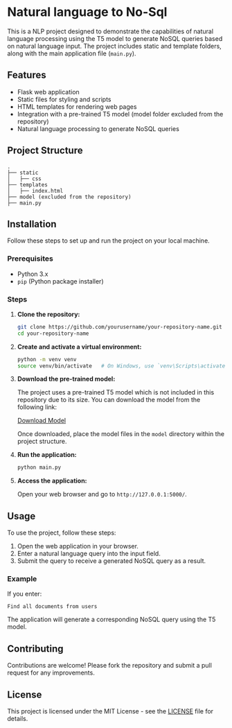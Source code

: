 # Natural language to No-Sql

This is a NLP project designed to demonstrate the capabilities of natural language processing using the T5 model to generate NoSQL queries based on natural language input. The project includes static and template folders, along with the main application file (`main.py`).

## Features

- Flask web application
- Static files for styling and scripts
- HTML templates for rendering web pages
- Integration with a pre-trained T5 model (model folder excluded from the repository)
- Natural language processing to generate NoSQL queries

## Project Structure

```
.
├── static
│   ├── css
├── templates
│   ├── index.html
├── model (excluded from the repository)
├── main.py
```

## Installation

Follow these steps to set up and run the project on your local machine.

### Prerequisites

- Python 3.x
- `pip` (Python package installer)

### Steps

1. **Clone the repository:**

    ```sh
    git clone https://github.com/yourusername/your-repository-name.git
    cd your-repository-name
    ```

2. **Create and activate a virtual environment:**

    ```sh
    python -m venv venv
    source venv/bin/activate   # On Windows, use `venv\Scripts\activate`
    ```

3. **Download the pre-trained model:**

    The project uses a pre-trained T5 model which is not included in this repository due to its size. You can download the model from the following link:

    [Download Model](https://drive.google.com/drive/u/0/folders/192mee0_jigPaLWu1g78atfkKO8_Kg30b)

    Once downloaded, place the model files in the `model` directory within the project structure.

4. **Run the application:**

    ```sh
    python main.py
    ```

6. **Access the application:**

    Open your web browser and go to `http://127.0.0.1:5000/`.

## Usage

To use the project, follow these steps:

1. Open the web application in your browser.
2. Enter a natural language query into the input field.
3. Submit the query to receive a generated NoSQL query as a result.

### Example

If you enter: 

```
Find all documents from users
```

The application will generate a corresponding NoSQL query using the T5 model.

## Contributing

Contributions are welcome! Please fork the repository and submit a pull request for any improvements.

## License

This project is licensed under the MIT License - see the [LICENSE](LICENSE) file for details.
